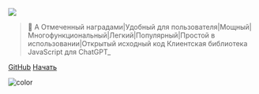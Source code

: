 <!-- _coverpage.md -->

<img class="logo" src="https://media.chatgptjs.org/images/chatgpt.js-logo-dark-mode-padded-7000x777.png?main">

<blockquote>
<p>
    <span id="tagline-pre-adj">🤖 A </span><span id="tagline-adj">Отмеченный наградами|Удобный для пользователя|Мощный|Многофункциональный|Легкий|Популярный|Простой в использовании|Открытый исходный код</span><span id="tagline-post-adj"> Клиентская библиотека JavaScript для ChatGPT_</span>
</p>
</blockquote>

[GitHub](https://github.com/KudoAI/chatgpt.js)
[Начать](#⚡-importing-the-library)

<!-- background color -->

![color](transparent)
